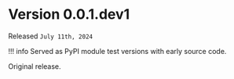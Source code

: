 # Version 0.0.1.dev1
Released `July 11th, 2024`

!!! info
    Served as PyPI module test versions with early source code.

Original release.
